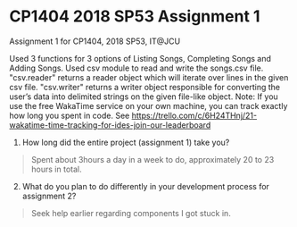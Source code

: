# CP1404 2018 SP53 Assignment 1
Assignment 1 for CP1404, 2018 SP53, IT@JCU

Used 3 functions for 3 options of Listing Songs, Completing Songs and Adding Songs. Used csv module to read and write the songs.csv file.
"csv.reader" returns a reader object which will iterate over lines in the given csv file. 
"csv.writer" returns a writer object responsible for converting the user’s data into delimited strings on the given file-like object. 
Note: If you use the free WakaTime service on your own machine, you can track exactly how long you spent in code. See https://trello.com/c/6H24THnj/21-wakatime-time-tracking-for-ides-join-our-leaderboard

1. How long did the entire project (assignment 1) take you?
> Spent about 3hours a day in a week to do, approximately 20 to 23 hours in total. 


2. What do you plan to do differently in your development process for assignment 2?
> Seek help earlier regarding components I got stuck in. 

